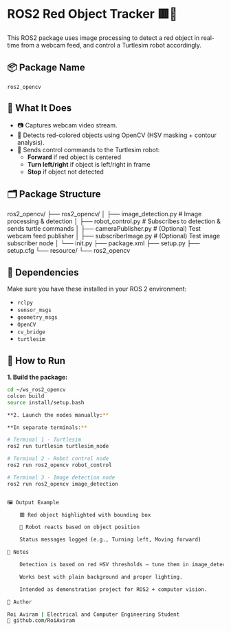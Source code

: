 # ROS2 Red Object Tracker 🟥🐢

This ROS2 package uses image processing to detect a red object in real-time from a webcam feed, and control a Turtlesim robot accordingly.

## 📦 Package Name

`ros2_opencv`

## 🧠 What It Does

- 📷 Captures webcam video stream.
- 🧠 Detects red-colored objects using OpenCV (HSV masking + contour analysis).
- 🐢 Sends control commands to the Turtlesim robot:
  - **Forward** if red object is centered
  - **Turn left/right** if object is left/right in frame
  - **Stop** if object not detected

## 🗂️ Package Structure

ros2_opencv/
├── ros2_opencv/
│ ├── image_detection.py # Image processing & detection
│ ├── robot_control.py # Subscribes to detection & sends turtle commands
│ ├── cameraPublisher.py # (Optional) Test webcam feed publisher
│ ├── subscriberImage.py # (Optional) Test image subscriber node
│ └── init.py
├── package.xml
├── setup.py
├── setup.cfg
└── resource/
└── ros2_opencv


## 🔧 Dependencies

Make sure you have these installed in your ROS 2 environment:

- `rclpy`
- `sensor_msgs`
- `geometry_msgs`
- `OpenCV`
- `cv_bridge`
- `turtlesim`

## 🚀 How to Run

**1. Build the package:**

```bash
cd ~/ws_ros2_opencv
colcon build
source install/setup.bash

**2. Launch the nodes manually:**

**In separate terminals:**

# Terminal 1 - Turtlesim
ros2 run turtlesim turtlesim_node

# Terminal 2 - Robot control node
ros2 run ros2_opencv robot_control

# Terminal 3 - Image detection node
ros2 run ros2_opencv image_detection


🖼️ Output Example

    🟥 Red object highlighted with bounding box

    🐢 Robot reacts based on object position

    Status messages logged (e.g., Turning left, Moving forward)

📌 Notes

    Detection is based on red HSV thresholds — tune them in image_detection.py if needed.

    Works best with plain background and proper lighting.

    Intended as demonstration project for ROS2 + computer vision.

🤖 Author

Roi Aviram | Electrical and Computer Engineering Student
🔗 github.com/RoiAviram

